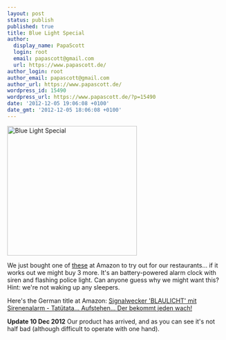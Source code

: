 ```yaml
---
layout: post
status: publish
published: true
title: Blue Light Special
author:
  display_name: PapaScott
  login: root
  email: papascott@gmail.com
  url: https://www.papascott.de/
author_login: root
author_email: papascott@gmail.com
author_url: https://www.papascott.de/
wordpress_id: 15490
wordpress_url: https://www.papascott.de/?p=15490
date: '2012-12-05 19:06:08 +0100'
date_gmt: '2012-12-05 18:06:08 +0100'
---
```

<p><img class="alignright size-medium wp-image-15491" title="41HZsPbqVaL._SL500_" src="https://www.papascott.de/wordpress/wp-content/uploads/2012/12/41HZsPbqVaL._SL500_-300x300.jpg" alt="Blue Light Special" width="300" height="300" /></p>
<p>We just bought one of <a href="http://www.amazon.de/gp/product/B006K0PUKO/ref=as_li_ss_tl?ie=UTF8&amp;camp=1638&amp;creative=19454&amp;creativeASIN=B006K0PUKO&amp;linkCode=as2&amp;tag=papascott-21">these</a> at Amazon to try out for our restaurants... if it works out we might buy 3 more. It's an battery-powered alarm clock with siren and flashing police light. Can anyone guess why we might want this? Hint: we're not waking up any sleepers.</p>
<p>Here's the German title at Amazon: <a href="http://www.amazon.de/gp/product/B006K0PUKO/ref=as_li_ss_tl?ie=UTF8&amp;camp=1638&amp;creative=19454&amp;creativeASIN=B006K0PUKO&amp;linkCode=as2&amp;tag=papascott-21">Signalwecker 'BLAULICHT' mit Sirenenalarm - Tatütata... Aufstehen... Der bekommt jeden wach!</a><img style="border: none !important; margin: 0px !important;" src="http://www.assoc-amazon.de/e/ir?t=papascott-21&amp;l=as2&amp;o=3&amp;a=B006K0PUKO" alt="" width="1" height="1" border="0" /></p>
<p><strong>Update 10 Dec 2012</strong> Our product has arrived, and as you can see it's not half bad (although difficult to operate with one hand).</p>
<p><object style="height: 390px; width: 640px"><param name="movie" value="http://www.youtube.com/v/wJ-hd4qz6w0?version=3&feature=player_detailpage"><param name="allowFullScreen" value="true"><param name="allowScriptAccess" value="always"><embed src="http://www.youtube.com/v/wJ-hd4qz6w0?version=3&feature=player_detailpage" type="application/x-shockwave-flash" allowfullscreen="true" allowScriptAccess="always" width="480" height="360"></object></p>